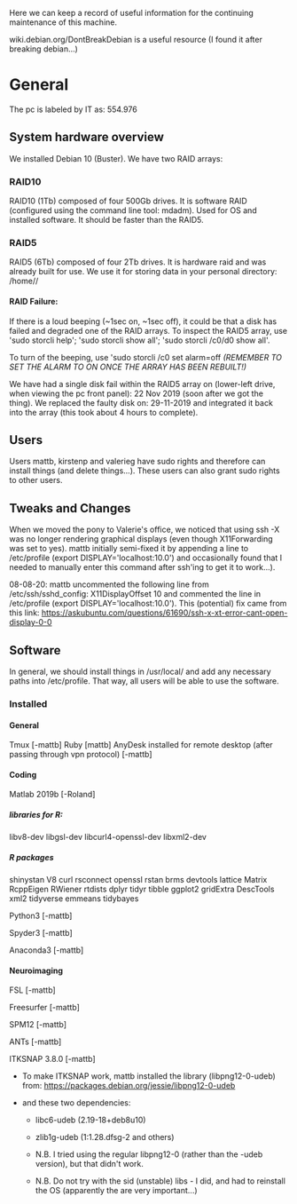 Here we can keep a record of useful information for the continuing maintenance
of this machine.   

wiki.debian.org/DontBreakDebian is a useful resource (I found it after breaking
debian...)

# General
The pc is labeled by IT as: 554.976

## System hardware overview
We installed Debian 10 (Buster). We have two RAID arrays:

### RAID10 
RAID10 (1Tb) composed of four 500Gb drives. It is software RAID (configured
using the command line tool: mdadm). Used for OS and installed software. It
should be faster than the RAID5.

### RAID5 
RAID5 (6Tb) composed of four 2Tb drives. It is hardware raid and was already
built for use. We use it for storing data in your personal directory:
/home/<username>/

#### RAID Failure:
If there is a loud beeping (~1sec on, ~1sec off), it could be that a disk has
failed and degraded one of the RAID arrays. To inspect the RAID5 array, use
'sudo storcli help'; 'sudo storcli show all'; 'sudo storcli /c0/d0 show all'.

To turn of the beeping, use 'sudo storcli /c0 set alarm=off *(REMEMBER TO SET
THE ALARM TO ON ONCE THE ARRAY HAS BEEN REBUILT!)*

We have had a single disk fail within the RAID5 array on (lower-left drive,
when viewing the pc front panel): 22 Nov 2019 (soon after we got the thing).
We replaced the faulty disk on: 29-11-2019 and integrated it back into the
array (this took about 4 hours to complete).

## Users
Users mattb, kirstenp and valerieg have sudo rights and therefore can install
things (and delete things...). These users can also grant sudo rights to other
users.

## Tweaks and Changes

When we moved the pony to Valerie's office, we noticed that using ssh -X was no
longer rendering graphical displays (even though X11Forwarding was set to yes).
mattb initially semi-fixed it by appending a line to /etc/profile (export
DISPLAY='localhost:10.0') and occasionally found that I needed to manually
enter this command after ssh'ing to get it to work...). 

08-08-20: mattb uncommented the following line from /etc/ssh/sshd_config:
X11DisplayOffset 10 and commented the line in /etc/profile (export
DISPLAY='localhost:10.0'). This (potential) fix came from this link:
https://askubuntu.com/questions/61690/ssh-x-xt-error-cant-open-display-0-0

## Software

In general, we should install things in /usr/local/ and add any necessary paths
into /etc/profile. That way, all users will be able to use the software.

### Installed

#### General
Tmux [-mattb]
Ruby [mattb]
AnyDesk installed for remote desktop (after passing through vpn protocol)
[-mattb]

#### Coding
Matlab 2019b [-Roland]

##### libraries for R:
libv8-dev
libgsl-dev
libcurl4-openssl-dev
libxml2-dev

##### R packages
shinystan
V8
curl
rsconnect
openssl
rstan
brms
devtools
lattice
Matrix
RcppEigen
RWiener
rtdists
dplyr
tidyr
tibble
ggplot2
gridExtra
DescTools
xml2
tidyverse
emmeans
tidybayes

Python3 [-mattb]

Spyder3 [-mattb]

Anaconda3 [-mattb]

#### Neuroimaging
FSL [-mattb]

Freesurfer [-mattb]

SPM12 [-mattb]

ANTs [-mattb]

ITKSNAP 3.8.0 [-mattb]

 - To make ITKSNAP work, mattb installed the library (libpng12-0-udeb) from: 
https://packages.debian.org/jessie/libpng12-0-udeb 

 - and these two dependencies:
     - libc6-udeb (2.19-18+deb8u10)
     - zlib1g-udeb (1:1.28.dfsg-2 and others)

     - N.B. I tried using the regular libpng12-0 (rather than the -udeb
       version), but that didn't work.
     - N.B. Do not try with the sid (unstable) libs - I did, and had to
       reinstall the OS (apparently the are very important...)


